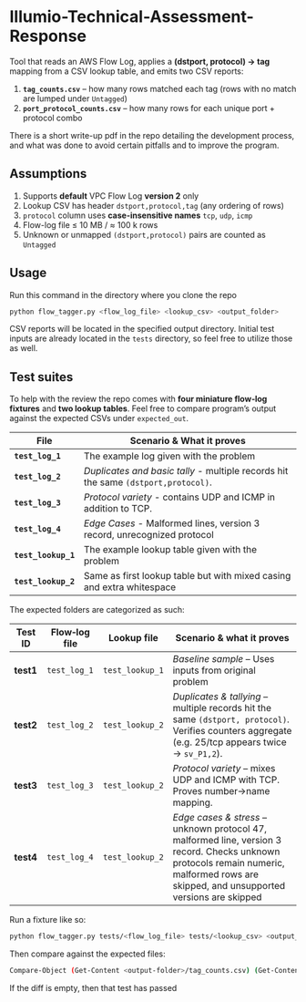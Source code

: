 # Illumio-Technical-Assessment-Response
Tool that reads an AWS Flow Log,
applies a **(dstport, protocol) → tag** mapping from a CSV lookup table, and emits two
CSV reports:

1. **`tag_counts.csv`** – how many rows matched each tag (rows with no match are lumped
   under `Untagged`)
2. **`port_protocol_counts.csv`** – how many rows for each unique port + protocol combo

There is a short write-up pdf in the repo detailing the development process, and what was done to avoid certain pitfalls and to improve the program.
## Assumptions



1. Supports **default** VPC Flow Log **version 2** only
2. Lookup CSV has header `dstport,protocol,tag` (any ordering of rows)
3. `protocol` column uses **case-insensitive names** `tcp`, `udp`, `icmp`
4. Flow-log file ≤ 10 MB / ≈ 100 k rows
5. Unknown or unmapped `(dstport,protocol)` pairs are counted as `Untagged`

## Usage
Run this command in the directory where you clone the repo

```bash
python flow_tagger.py <flow_log_file> <lookup_csv> <output_folder>
```
CSV reports will be located in the specified output directory. Initial test inputs are already located in the `tests` directory, so feel free to utilize those as well.

## Test suites
To help with the review the repo comes with **four miniature flow‑log fixtures** and **two lookup tables**. Feel free to compare program’s output against the expected CSVs under `expected_out`.

| File | Scenario & What it proves                                                          |
|------|------------------------------------------------------------------------------------|
| **`test_log_1`** | The example log given with the problem                                             |
| **`test_log_2`** | *Duplicates and basic tally* - multiple records hit the same `(dstport,protocol)`. |
| **`test_log_3`** | *Protocol variety* - contains UDP and ICMP in addition to TCP.                     |
| **`test_log_4`** | *Edge Cases* - Malformed lines, version 3 record, unrecognized protocol            |
| **`test_lookup_1`** | The example lookup table given with the problem                                    |
| **`test_lookup_2`** | Same as first lookup table but with mixed casing and extra whitespace              |

The expected folders are categorized as such:


| Test ID | Flow‑log file | Lookup file     | Scenario & what it proves                                                                                                                                                                |
|---------|---------------|-----------------|------------------------------------------------------------------------------------------------------------------------------------------------------------------------------------------|
| **test1** | `test_log_1` | `test_lookup_1` | *Baseline sample* – Uses inputs from original problem                                                                                                                                    |
| **test2** | `test_log_2` | `test_lookup_2` | *Duplicates & tallying* – multiple records hit the same `(dstport, protocol)`. Verifies counters aggregate (e.g. 25/tcp appears twice → `sv_P1,2`).                                      |
| **test3** | `test_log_3` | `test_lookup_2` | *Protocol variety* – mixes UDP and ICMP with TCP. Proves number→name mapping.                                                                                                            |
| **test4** | `test_log_4` | `test_lookup_2` | *Edge cases & stress* – unknown protocol 47, malformed line, version 3 record. Checks unknown protocols remain numeric, malformed rows are skipped, and unsupported versions are skipped |

Run a fixture like so:
```bash
python flow_tagger.py tests/<flow_log_file> tests/<lookup_csv> <output_folder>
```
Then compare against the expected files:
```bash
Compare-Object (Get-Content <output-folder>/tag_counts.csv) (Get-Content .\expected_out\<test_num>\expected_tag_counts.csv)
```
If the diff is empty, then that test has passed